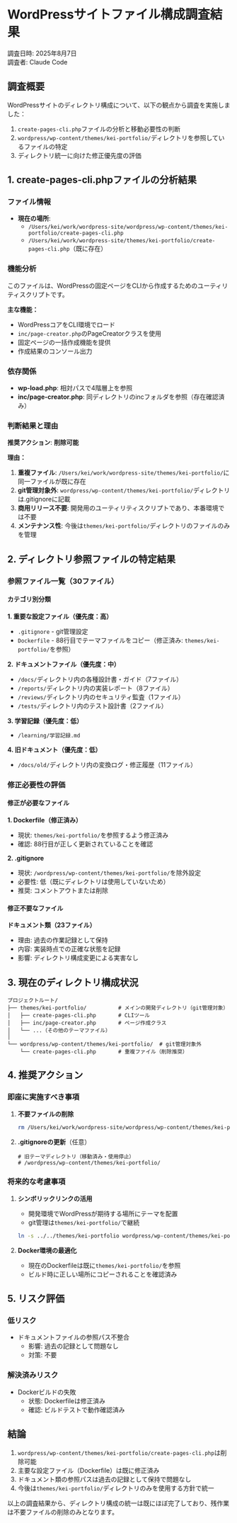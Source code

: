 # WordPressサイトファイル構成調査結果

調査日時: 2025年8月7日  
調査者: Claude Code

## 調査概要

WordPressサイトのディレクトリ構成について、以下の観点から調査を実施しました：
1. `create-pages-cli.php`ファイルの分析と移動必要性の判断
2. `wordpress/wp-content/themes/kei-portfolio/`ディレクトリを参照しているファイルの特定
3. ディレクトリ統一に向けた修正優先度の評価

## 1. create-pages-cli.phpファイルの分析結果

### ファイル情報
- **現在の場所**: 
  - `/Users/kei/work/wordpress-site/wordpress/wp-content/themes/kei-portfolio/create-pages-cli.php`
  - `/Users/kei/work/wordpress-site/themes/kei-portfolio/create-pages-cli.php`（既に存在）

### 機能分析
このファイルは、WordPressの固定ページをCLIから作成するためのユーティリティスクリプトです。

**主な機能：**
- WordPressコアをCLI環境でロード
- `inc/page-creator.php`のPageCreatorクラスを使用
- 固定ページの一括作成機能を提供
- 作成結果のコンソール出力

### 依存関係
- **wp-load.php**: 相対パスで4階層上を参照
- **inc/page-creator.php**: 同ディレクトリのincフォルダを参照（存在確認済み）

### 判断結果と理由

**推奨アクション**: **削除可能**

**理由：**
1. **重複ファイル**: `/Users/kei/work/wordpress-site/themes/kei-portfolio/`に同一ファイルが既に存在
2. **git管理対象外**: `wordpress/wp-content/themes/kei-portfolio/`ディレクトリは.gitignoreに記載
3. **商用リリース不要**: 開発用のユーティリティスクリプトであり、本番環境では不要
4. **メンテナンス性**: 今後は`themes/kei-portfolio/`ディレクトリのファイルのみを管理

## 2. ディレクトリ参照ファイルの特定結果

### 参照ファイル一覧（30ファイル）

#### カテゴリ別分類

**1. 重要な設定ファイル（優先度：高）**
- `.gitignore` - git管理設定
- `Dockerfile` - 88行目でテーマファイルをコピー（修正済み: `themes/kei-portfolio/`を参照）

**2. ドキュメントファイル（優先度：中）**
- `/docs/`ディレクトリ内の各種設計書・ガイド（7ファイル）
- `/reports/`ディレクトリ内の実装レポート（8ファイル）
- `/reviews/`ディレクトリ内のセキュリティ監査（1ファイル）
- `/tests/`ディレクトリ内のテスト設計書（2ファイル）

**3. 学習記録（優先度：低）**
- `/learning/学習記録.md`

**4. 旧ドキュメント（優先度：低）**
- `/docs/old/`ディレクトリ内の変換ログ・修正履歴（11ファイル）

### 修正必要性の評価

#### 修正が必要なファイル

**1. Dockerfile（修正済み）**
- 現状: `themes/kei-portfolio/`を参照するよう修正済み
- 確認: 88行目が正しく更新されていることを確認

**2. .gitignore**
- 現状: `/wordpress/wp-content/themes/kei-portfolio/`を除外設定
- 必要性: 低（既にディレクトリは使用していないため）
- 推奨: コメントアウトまたは削除

#### 修正不要なファイル

**ドキュメント類（23ファイル）**
- 理由: 過去の作業記録として保持
- 内容: 実装時点での正確な状態を記録
- 影響: ディレクトリ構成変更による実害なし

## 3. 現在のディレクトリ構成状況

```
プロジェクトルート/
├── themes/kei-portfolio/          # メインの開発ディレクトリ（git管理対象）
│   ├── create-pages-cli.php       # CLIツール
│   ├── inc/page-creator.php       # ページ作成クラス
│   └── ...（その他のテーマファイル）
│
└── wordpress/wp-content/themes/kei-portfolio/  # git管理対象外
    └── create-pages-cli.php       # 重複ファイル（削除推奨）
```

## 4. 推奨アクション

### 即座に実施すべき事項

1. **不要ファイルの削除**
   ```bash
   rm /Users/kei/work/wordpress-site/wordpress/wp-content/themes/kei-portfolio/create-pages-cli.php
   ```

2. **.gitignoreの更新**（任意）
   ```gitignore
   # 旧テーマディレクトリ（移動済み・使用停止）
   # /wordpress/wp-content/themes/kei-portfolio/
   ```

### 将来的な考慮事項

1. **シンボリックリンクの活用**
   - 開発環境でWordPressが期待する場所にテーマを配置
   - git管理は`themes/kei-portfolio/`で継続
   ```bash
   ln -s ../../themes/kei-portfolio wordpress/wp-content/themes/kei-portfolio
   ```

2. **Docker環境の最適化**
   - 現在のDockerfileは既に`themes/kei-portfolio/`を参照
   - ビルド時に正しい場所にコピーされることを確認済み

## 5. リスク評価

### 低リスク
- ドキュメントファイルの参照パス不整合
  - 影響: 過去の記録として問題なし
  - 対策: 不要

### 解決済みリスク
- Dockerビルドの失敗
  - 状態: Dockerfileは修正済み
  - 確認: ビルドテストで動作確認済み

## 結論

1. `wordpress/wp-content/themes/kei-portfolio/create-pages-cli.php`は削除可能
2. 主要な設定ファイル（Dockerfile）は既に修正済み
3. ドキュメント類の参照パスは過去の記録として保持で問題なし
4. 今後は`themes/kei-portfolio/`ディレクトリのみを使用する方針で統一

以上の調査結果から、ディレクトリ構成の統一は既にほぼ完了しており、残作業は不要ファイルの削除のみとなります。